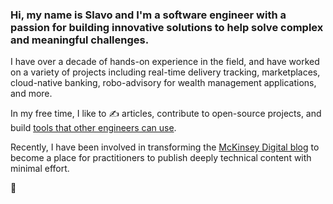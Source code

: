 ### Hi, my name is Slavo and I'm a software engineer with a passion for building innovative solutions to help solve complex and meaningful challenges.

I have over a decade of hands-on experience in the field, and have worked on a variety of projects including real-time delivery tracking, marketplaces, cloud-native banking, robo-advisory for wealth management applications, and more.

In my free time, I like to ✍️ articles, contribute to open-source projects, and build [tools that other engineers can use](https://github.com/sniptt-official/ots).

Recently, I have been involved in transforming the [McKinsey Digital blog](https://medium.com/@mckinseydigital) to become a place for practitioners to publish deeply technical content with minimal effort.

👋
